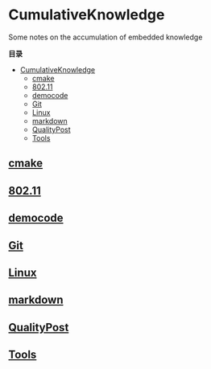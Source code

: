 # CumulativeKnowledge
Some notes on the accumulation of embedded knowledge

**目录**
<!-- @import "[TOC]" {cmd="toc" depthFrom=1 depthTo=6 orderedList=false} -->

<!-- code_chunk_output -->

- [CumulativeKnowledge](#cumulativeknowledge)
  - [cmake](#cmakecmakecmakemd)
  - [802.11](#80211computernetwork80211md)
  - [democode](#democodedemoccodetcp_serverpy)
  - [Git](#gitgitgitmd)
  - [Linux](#linuxlinuxlinuxmd)
  - [markdown](#markdownmarkdownmarkdownmd)
  - [QualityPost](#qualitypostqualitypostarticlemd)
  - [Tools](#toolstoolsreadmemd)

<!-- /code_chunk_output -->

## [cmake](./cmake/cmake.md)

## [802.11](./ComputerNetwork/802.11.md)

## [democode](./DemocCode/tcp_server.py)

## [Git](./Git/git.md)

## [Linux](./Linux/linux.md)

## [markdown](./markdown/markdown.md)

## [QualityPost](./QualityPost/Article.md)

## [Tools](./Tools/readme.md)
